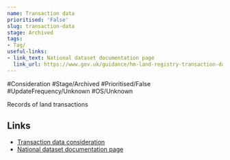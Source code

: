 ```yaml
---
name: Transaction data
prioritised: 'False'
slug: transaction-data
stage: Archived
tags:
- Tag/
useful-links:
- link_text: National dataset documentation page
  link_url: https://www.gov.uk/guidance/hm-land-registry-transaction-data
---
```


#Consideration #Stage/Archived #Prioritised/False #UpdateFrequency/Unknown #OS/Unknown

Records of land transactions

## Links

* [Transaction data consideration](https://design.planning.data.gov.uk/planning-consideration/transaction-data)
* [National dataset documentation page](https://www.gov.uk/guidance/hm-land-registry-transaction-data)